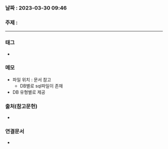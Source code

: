 ### 날짜 : 2023-03-30 09:46
### 주제 :
---
### 태그
* 

### 메모
* 파일 위치 : 문서 참고
	* DB별로 sql파일이 존재
* DB 유형별로 제공

### 출처(참고문헌)
-  

### 연결문서
- 